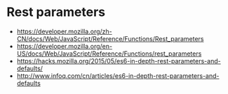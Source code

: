 # Rest parameters

* https://developer.mozilla.org/zh-CN/docs/Web/JavaScript/Reference/Functions/Rest_parameters
* https://developer.mozilla.org/en-US/docs/Web/JavaScript/Reference/Functions/rest_parameters
* https://hacks.mozilla.org/2015/05/es6-in-depth-rest-parameters-and-defaults/
* http://www.infoq.com/cn/articles/es6-in-depth-rest-parameters-and-defaults